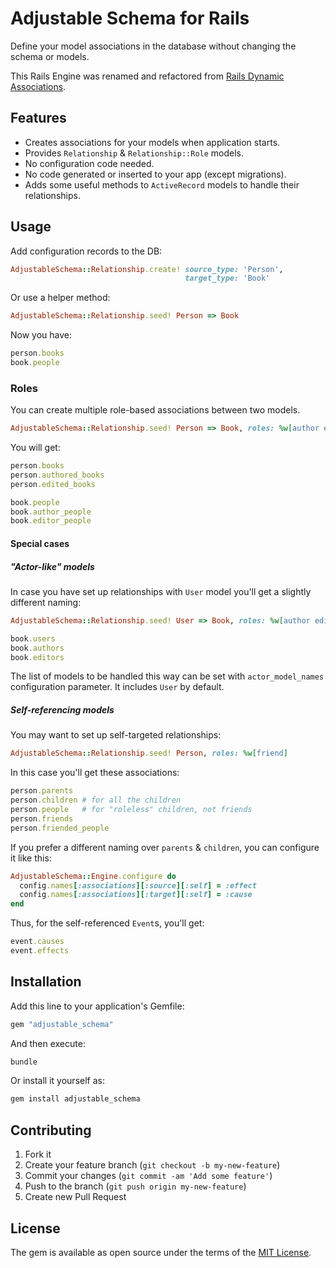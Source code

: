 # Adjustable Schema for Rails

Define your model associations in the database without changing the schema or models.

This Rails Engine was renamed and refactored from [Rails Dynamic Associations](https://github.com/Alexander-Senko/rails_dynamic_associations).

## Features

* Creates associations for your models when application starts.
* Provides `Relationship` & `Relationship::Role` models.
* No configuration code needed.
* No code generated or inserted to your app (except migrations).
* Adds some useful methods to `ActiveRecord` models to handle their relationships.

## Usage

Add configuration records to the DB:

``` ruby
AdjustableSchema::Relationship.create! source_type: 'Person',
                                       target_type: 'Book'
```

Or use a helper method:

``` ruby
AdjustableSchema::Relationship.seed! Person => Book
```

Now you have:

``` ruby
person.books
book.people
```

### Roles

You can create multiple role-based associations between two models.

``` ruby
AdjustableSchema::Relationship.seed! Person => Book, roles: %w[author editor]
```

You will get:

``` ruby
person.books
person.authored_books
person.edited_books

book.people
book.author_people
book.editor_people
```

#### Special cases

##### "Actor-like" models

In case you have set up relationships with `User` model you'll get a slightly different naming:

``` ruby
AdjustableSchema::Relationship.seed! User => Book, roles: %w[author editor]
```

``` ruby
book.users
book.authors
book.editors
```

The list of models to be handled this way can be set with `actor_model_names` configuration parameter.
It includes `User` by default.

##### Self-referencing models

You may want to set up self-targeted relationships:

``` ruby
AdjustableSchema::Relationship.seed! Person, roles: %w[friend]
```

In this case you'll get these associations:

``` ruby
person.parents
person.children # for all the children
person.people   # for "roleless" children, not friends
person.friends
person.friended_people
```

If you prefer a different naming over `parents` & `children`, you can configure it like this:

```ruby
AdjustableSchema::Engine.configure do
  config.names[:associations][:source][:self] = :effect
  config.names[:associations][:target][:self] = :cause
end
```

Thus, for the self-referenced `Event`s, you'll get:

``` ruby
event.causes
event.effects
```

## Installation

Add this line to your application's Gemfile:

```ruby
gem "adjustable_schema"
```

And then execute:

```bash
bundle
```

Or install it yourself as:

```bash
gem install adjustable_schema
```

## Contributing

1. Fork it
2. Create your feature branch (`git checkout -b my-new-feature`)
3. Commit your changes (`git commit -am 'Add some feature'`)
4. Push to the branch (`git push origin my-new-feature`)
5. Create new Pull Request

## License

The gem is available as open source under the terms of the [MIT License](https://opensource.org/licenses/MIT).
